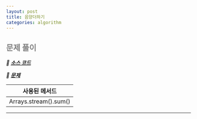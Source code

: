 ```yaml
---
layout: post
title: 음양더하기
categories: algorithm
---
```


## <span style="color:gray">문제 풀이</span>

***🔖 [소스 코드](https://github.com/Gilbert9172/coding-test/blob/main/programmers/levelOne/quiz06.java)***

***🔖 [문제](https://school.programmers.co.kr/learn/courses/30/lessons/64061)***

|사용된 메서드|
|-------------|
|Arrays.stream().sum()| 

---